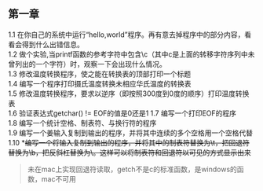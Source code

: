 ## 第一章
1.1 在你自己的系统中运行“hello,world”程序。再有意去掉程序中的部分内容，看看会得到什么出错信息。  
1.2 做个实验,当printf函数的参考字符中包含\c（其中c是上面的转移字符序列中未曾列出的一个字符）时，观察一下会出现什么情况。  
1.3 修改温度转换程序，使之能在转换表的顶部打印一个标题  
1.4 编写一个程序打印摄氏温度转换未相应华氏温度的转换表  
1.5 修改温度转换程序，要求以逆序（即按照300度到0度的顺序）打印温度转换表  
1.6 验证表达式getchar() != EOF的值是0还是1
1.7 编写一个打印EOF的程序  
1.8 编写一个统计空格、制表符、与换行符的程序  
1.9 编写一个姜输入复制到输出的程序，并将其中连续的多个空格用一个空格代替  
1.10 *~~编写一个将输入复制到输出的程序，并将其中的制表符替换为\t，把回退符替换为\b，把反斜杠替换为\\。这样可以将制表符和回退符以可见的方式显示出来~~  
> 未在mac上实现回退符读取，getch不是c的标准函数，是windows的函数，mac不可用